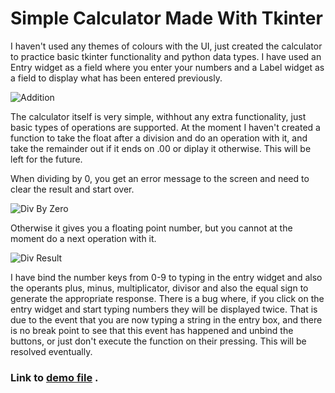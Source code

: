 # Simple Calculator Made With Tkinter

I haven't used any themes of colours with the UI, just created the calculator to practice basic tkinter functionality and python data types.
I have used an Entry widget as a field where you enter your numbers and a Label widget as a field to display what has been entered previously.

![Addition](https://user-images.githubusercontent.com/123562461/230423048-40fe5e89-f8a5-4ba9-8e3f-cdaaf5b51588.png)

The calculator itself is very simple, withhout any extra functionality, just basic types of operations are supported. At the moment I haven't created a function to take the float after a division and do an operation with it, and take the remainder out if it ends on .00 or diplay it otherwise. This will be left for the future.

When dividing by 0, you get an error message to the screen and need to clear the result and start over.

![Div By Zero](https://user-images.githubusercontent.com/123562461/230423597-2ce92f4e-78c3-4ea8-92da-caf18f08e785.png)

Otherwise it gives you a floating point number, but you cannot at the moment do a next operation with it.

![Div Result](https://user-images.githubusercontent.com/123562461/230424140-b0356a07-69db-4ff2-aae4-cc336c3075c8.png)

I have bind the number keys from 0-9 to typing in the entry widget and also the operants plus, minus, multiplicator, divisor and also the equal sign to generate the appropriate response. There is a bug where, if you click on the entry widget and start typing numbers they will be displayed twice. That is due to the event that you are now typing a string in the entry box, and there is no break point to see that this event has happened and unbind the buttons, or just don't execute the function on their pressing. This will be resolved eventually.

### Link to [demo file](https://github.com/Dan-Mihaylov/calculator/tree/main/output) .
